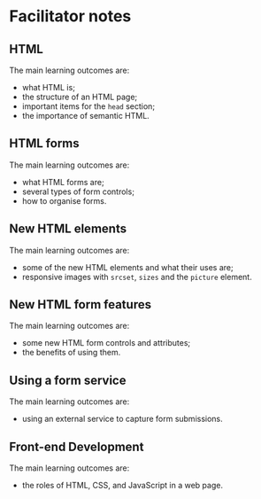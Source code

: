 # Facilitator notes

## HTML

The main learning outcomes are:

* what HTML is;
* the structure of an HTML page;
* important items for the `head` section;
* the importance of semantic HTML.

## HTML forms

The main learning outcomes are:

* what HTML forms are;
* several types of form controls;
* how to organise forms.

## New HTML elements

The main learning outcomes are:

* some of the new HTML elements and what their uses are;
* responsive images with `srcset`, `sizes` and the `picture` element.

## New HTML form features

The main learning outcomes are:

* some new HTML form controls and attributes;
* the benefits of using them.

## Using a form service

The main learning outcomes are:

* using an external service to capture form submissions.

## Front-end Development

The main learning outcomes are:

* the roles of HTML, CSS, and JavaScript in a web page.
